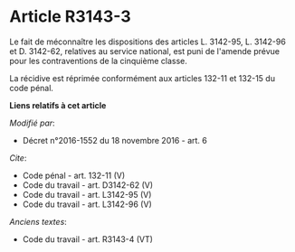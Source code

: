 # Article R3143-3

Le fait de méconnaître les dispositions des articles L. 3142-95, L. 3142-96 et D. 3142-62, relatives au service national, est
puni de l'amende prévue pour les contraventions de la cinquième classe. 

La récidive est réprimée conformément aux articles 132-11 et 132-15 du code pénal.

**Liens relatifs à cet article**

_Modifié par_:

  - Décret n°2016-1552 du 18 novembre 2016 - art. 6

_Cite_:

  - Code pénal - art. 132-11 (V)
  - Code du travail - art. D3142-62 (V)
  - Code du travail - art. L3142-95 (V)
  - Code du travail - art. L3142-96 (V)

_Anciens textes_:

  - Code du travail - art. R3143-4 (VT)
